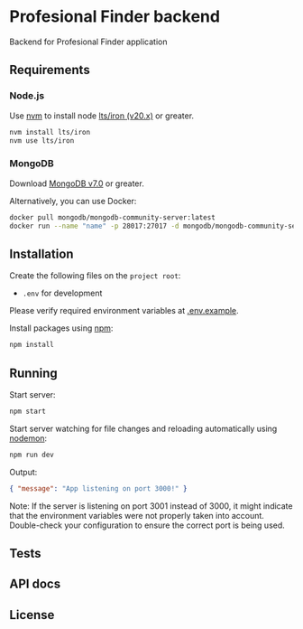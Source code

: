 # Profesional Finder backend

Backend for Profesional Finder application

## Requirements

### Node.js

Use [nvm](https://github.com/nvm-sh/nvm) to install node [lts/iron (v20.x)](https://nodejs.org/en/download/) or greater.

```bash
nvm install lts/iron
nvm use lts/iron
```

### MongoDB

Download [MongoDB v7.0](https://docs.mongodb.com/manual/installation/) or greater.

Alternatively, you can use Docker:

```bash
docker pull mongodb/mongodb-community-server:latest
docker run --name "name" -p 28017:27017 -d mongodb/mongodb-community-server:latest
```

## Installation

Create the following files on the `project root`:

- `.env` for development

Please verify required environment variables at [.env.example](.env.example).

Install packages using [npm](https://www.npmjs.com/):

```bash
npm install
```

## Running

Start server:

```bash
npm start
```

Start server watching for file changes and reloading automatically using [nodemon](https://github.com/remy/nodemon/):

```bash
npm run dev
```

Output:

```json
{ "message": "App listening on port 3000!" }
```

Note: If the server is listening on port 3001 instead of 3000, it might indicate that the environment variables were not properly taken into account. Double-check your configuration to ensure the correct port is being used.

## Tests

## API docs

## License
